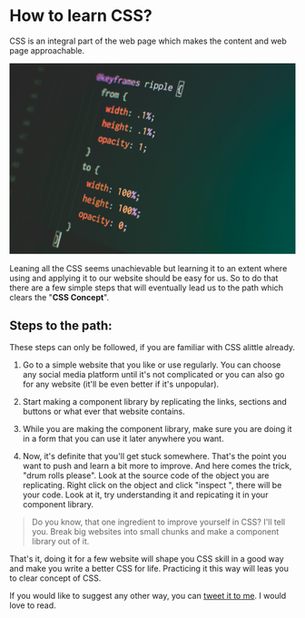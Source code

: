 # How to learn CSS?

CSS is an integral part of the web page which makes the content and web page approachable.

![learn css](/images/learn-css-blog-1.jpg)

Leaning all the CSS seems unachievable but learning it to an extent where using and applying it to our website should be easy for us. So to do that there are a few simple steps that will eventually lead us to the path which clears the "**CSS Concept**".

## Steps to the path:

These steps can only be followed, if you are familiar with CSS alittle already.

1. Go to a simple website that you like or use regularly. You can choose any social media platform until it's not complicated or you can also go for any website (it'll be even better if it's unpopular).

2. Start making a component library by replicating the links, sections and buttons or what ever that website contains.

3. While you are making the component library, make sure you are doing it in a form that you can use it later anywhere you want.

4. Now, it's definite that you'll get stuck somewhere. That's the point you want to push and learn a bit more to improve. And here comes the trick, "drum rolls please". 
Look at the source code of the object you are replicating.
Right click on the object and click "inspect ", there will be your code. Look at it, try understanding it and repicating it in your component library.
>Do you know, that one ingredient to improve yourself in CSS? I'll tell you.
Break big websites into small chunks and make a component library out of it.

That's it, doing it for a few website will shape you CSS skill in a good way and make you write a better CSS for life. Practicing it this way will leas you to clear concept of CSS.

If you would like to suggest any other way, you can [tweet it to me](https://twitter.com/priyanshu769). I would love to read.